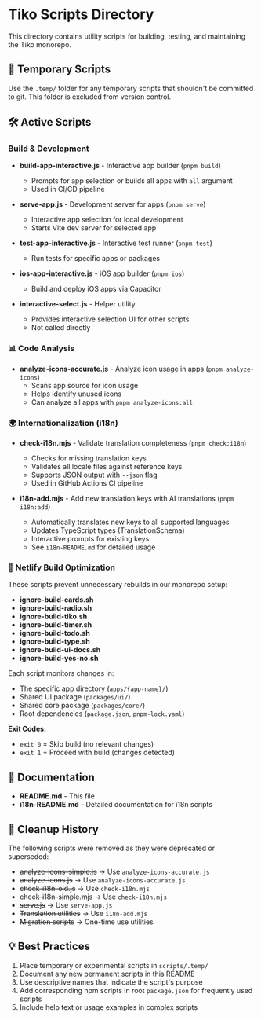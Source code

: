 # Tiko Scripts Directory

This directory contains utility scripts for building, testing, and maintaining the Tiko monorepo.

## 📁 Temporary Scripts
Use the `.temp/` folder for any temporary scripts that shouldn't be committed to git. This folder is excluded from version control.

## 🛠️ Active Scripts

### Build & Development
- **build-app-interactive.js** - Interactive app builder (`pnpm build`)
  - Prompts for app selection or builds all apps with `all` argument
  - Used in CI/CD pipeline
  
- **serve-app.js** - Development server for apps (`pnpm serve`)
  - Interactive app selection for local development
  - Starts Vite dev server for selected app
  
- **test-app-interactive.js** - Interactive test runner (`pnpm test`)
  - Run tests for specific apps or packages
  
- **ios-app-interactive.js** - iOS app builder (`pnpm ios`)
  - Build and deploy iOS apps via Capacitor

- **interactive-select.js** - Helper utility
  - Provides interactive selection UI for other scripts
  - Not called directly

### 📊 Code Analysis
- **analyze-icons-accurate.js** - Analyze icon usage in apps (`pnpm analyze-icons`)
  - Scans app source for icon usage
  - Helps identify unused icons
  - Can analyze all apps with `pnpm analyze-icons:all`

### 🌍 Internationalization (i18n)
- **check-i18n.mjs** - Validate translation completeness (`pnpm check:i18n`)
  - Checks for missing translation keys
  - Validates all locale files against reference keys
  - Supports JSON output with `--json` flag
  - Used in GitHub Actions CI pipeline
  
- **i18n-add.mjs** - Add new translation keys with AI translations (`pnpm i18n:add`)
  - Automatically translates new keys to all supported languages
  - Updates TypeScript types (TranslationSchema)
  - Interactive prompts for existing keys
  - See `i18n-README.md` for detailed usage

### 🚀 Netlify Build Optimization

These scripts prevent unnecessary rebuilds in our monorepo setup:

- **ignore-build-cards.sh**
- **ignore-build-radio.sh**
- **ignore-build-tiko.sh**
- **ignore-build-timer.sh**
- **ignore-build-todo.sh**
- **ignore-build-type.sh**
- **ignore-build-ui-docs.sh**
- **ignore-build-yes-no.sh**

Each script monitors changes in:
- The specific app directory (`apps/{app-name}/`)
- Shared UI package (`packages/ui/`)
- Shared core package (`packages/core/`) 
- Root dependencies (`package.json`, `pnpm-lock.yaml`)

**Exit Codes:**
- `exit 0` = Skip build (no relevant changes)
- `exit 1` = Proceed with build (changes detected)

## 📝 Documentation
- **README.md** - This file
- **i18n-README.md** - Detailed documentation for i18n scripts

## 🧹 Cleanup History

The following scripts were removed as they were deprecated or superseded:
- ~~analyze-icons-simple.js~~ → Use `analyze-icons-accurate.js`
- ~~analyze-icons.js~~ → Use `analyze-icons-accurate.js`
- ~~check-i18n-old.js~~ → Use `check-i18n.mjs`
- ~~check-i18n-simple.mjs~~ → Use `check-i18n.mjs`
- ~~serve.js~~ → Use `serve-app.js`
- ~~Translation utilities~~ → Use `i18n-add.mjs`
- ~~Migration scripts~~ → One-time use utilities

## 💡 Best Practices
1. Place temporary or experimental scripts in `scripts/.temp/`
2. Document any new permanent scripts in this README
3. Use descriptive names that indicate the script's purpose
4. Add corresponding npm scripts in root `package.json` for frequently used scripts
5. Include help text or usage examples in complex scripts